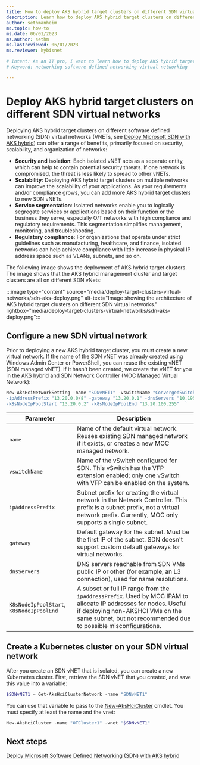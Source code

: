 ```yaml
---
title: How to deploy AKS hybrid target clusters on different SDN virtual networks
description: Learn how to deploy AKS hybrid target clusters on different software defined networking (SDN) virtual networks.
author: sethmanheim
ms.topic: how-to
ms.date: 06/01/2023
ms.author: sethm 
ms.lastreviewed: 06/01/2023
ms.reviewer: kybisnet

# Intent: As an IT pro, I want to learn how to deploy AKS hybrid target clusters on different SDN virtual networks.
# Keyword: networking software defined networking virtual networking

---
```


# Deploy AKS hybrid target clusters on different SDN virtual networks

Deploying AKS hybrid target clusters on different software defined networking (SDN) virtual networks (VNETs, see [Deploy Microsoft SDN with AKS hybrid](software-defined-networking.md)) can offer a range of benefits, primarily focused on security, scalability, and organization of networks:

- **Security and isolation**: Each isolated vNET acts as a separate entity, which can help to contain potential security threats. If one network is compromised, the threat is less likely to spread to other vNETs.
- **Scalability**: Deploying AKS hybrid target clusters on multiple networks can improve the scalability of your applications. As your requirements and/or compliance grows, you can add more AKS hybrid target clusters to new SDN vNETs.
- **Service segmentation**: Isolated networks enable you to logically segregate services or applications based on their function or the business they serve, especially O/T networks with high compliance and regulatory requirements. This segmentation simplifies management, monitoring, and troubleshooting.
- **Regulatory compliance**: For organizations that operate under strict guidelines such as manufacturing, healthcare, and finance, isolated networks can help achieve compliance with little increase in physical IP address space such as VLANs, subnets, and so on.

The following image shows the deployment of AKS hybrid target clusters. The image shows that the AKS hybrid management cluster and target clusters are all on different SDN vNets:

:::image type="content" source="media/deploy-target-clusters-virtual-networks/sdn-aks-deploy.png" alt-text="Image showing the architecture of AKS hybrid target clusters on different SDN virtual networks." lightbox="media/deploy-target-clusters-virtual-networks/sdn-aks-deploy.png":::

## Configure a new SDN virtual network

Prior to deploying a new AKS hybrid target cluster, you must create a new virtual network. If the name of the SDN vNET was already created using Windows Admin Center or PowerShell, you can reuse the existing vNET (SDN managed vNET). If it hasn't been created, we create the vNET for you in the AKS hybrid and SDN Network Controller (MOC Managed Virtual Network):

```powershell
New-AksHciNetworkSetting -name "SDNvNET1" -vswitchName "ConvergedSwitch(hci) ` 
-ipAddressPrefix "13.20.0.0/8" -gateway "13.20.0.1" -dnsServers "10.195.95.223"  ` 
-k8sNodeIpPoolStart "13.20.0.2" -k8sNodeIpPoolEnd "13.20.100.255"  ` 
```

|       Parameter                          |     Description                                                                                                                                                                                                           |
|------------------------------------------|---------------------------------------------------------------------------------------------------------------------------------------------------------------------------------------------------------------------------|
|     `name`                                 |   Name of the default virtual network. Reuses existing SDN managed network if it exists, or creates a new MOC managed network.                                                                                                |
|     `vswitchName`                         |   Name of the vSwitch configured for SDN. This vSwitch has the VFP extension enabled; only one vSwitch with VFP can be enabled on the system.                                                                           |
|     `ipAddressPrefix`                      |   Subnet prefix for creating the virtual network in the Network Controller. This prefix is a subnet prefix, not a virtual network prefix. Currently, MOC only supports a single subnet.                                           |
|     `gateway`                              |   Default gateway for the subnet. Must be the first IP of the subnet. SDN doesn't support custom default gateways for virtual networks.                                                                                  |
|     `dnsServers`                           |   DNS servers reachable from SDN VMs public IP or other (for example, an L3 connection), used for name resolutions.                                                                                                              |
|     `K8sNodeIpPoolStart`, `K8sNodeIpPoolEnd`  |   A subset or full IP range from the `ipAddressPrefix`. Used by MOC IPAM to allocate IP addresses for nodes. Useful if deploying non-AKSHCI VMs on the same subnet, but not recommended due to possible misconfigurations.  |

## Create a Kubernetes cluster on your SDN virtual network

After you create an SDN vNET that is isolated, you can create a new Kubernetes cluster. First, retrieve the SDN vNET that you created, and save this value into a variable:

```powershell
$SDNvNET1 = Get-AksHciClusterNetwork -name "SDNvNET1"
```

You can use that variable to pass to the [New-AksHciCluster](reference/ps/new-akshcicluster.md) cmdlet. You must specify at least the name and the vnet:

```powershell
New-AksHciCluster -name "OTCluster1" -vnet "$SDNvNET1"
```

## Next steps

[Deploy Microsoft Software Defined Networking (SDN) with AKS hybrid](software-defined-networking.md)